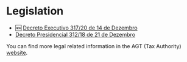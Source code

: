 # Legislation

- 🆕 [Decreto Executivo 317/20 de 14 de Dezembro](decreto-317-20.pdf)
- [Decreto Presidencial 312/18 de 21 de Dezembro](decreto-312-18.pdf)

You can find more legal related information in the AGT (Tax Authority) [website](https://portaldocontribuinte.minfin.gov.ao/legislacao).
